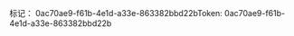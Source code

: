<span data-ttu-id="c4d58-101">标记： 0ac70ae9-f61b-4e1d-a33e-863382bbd22b</span><span class="sxs-lookup"><span data-stu-id="c4d58-101">Token: 0ac70ae9-f61b-4e1d-a33e-863382bbd22b</span></span>